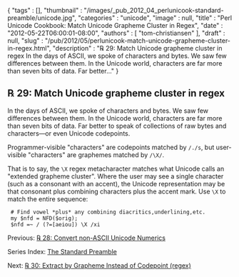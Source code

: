 {
   "tags" : [],
   "thumbnail" : "/images/_pub_2012_04_perlunicook-standard-preamble/unicode.jpg",
   "categories" : "unicode",
   "image" : null,
   "title" : "Perl Unicode Cookbook: Match Unicode Grapheme Cluster in Regex",
   "date" : "2012-05-22T06:00:01-08:00",
   "authors" : [
      "tom-christiansen"
   ],
   "draft" : null,
   "slug" : "/pub/2012/05/perlunicook-match-unicode-grapheme-cluster-in-regex.html",
   "description" : "℞ 29: Match Unicode grapheme cluster in regex In the days of ASCII, we spoke of characters and bytes. We saw few differences between them. In the Unicode world, characters are far more than seven bits of data. Far better..."
}



℞ 29: Match Unicode grapheme cluster in regex
---------------------------------------------

In the days of ASCII, we spoke of characters and bytes. We saw few differences between them. In the Unicode world, characters are far more than seven bits of data. Far better to speak of collections of raw bytes and characters—or even Unicode codepoints.

Programmer-visible "characters" are codepoints matched by `/./s`, but user-visible "characters" are graphemes matched by `/\X/`.

That is to say, the `\X` regex metacharacter matches what Unicode calls an "extended grapheme cluster". Where the user may see a single character (such as a consonant with an accent), the Unicode representation may be that consonant plus combining characters plus the accent mark. Use `\X` to match the entire sequence:

     # Find vowel *plus* any combining diacritics,underlining,etc.
     my $nfd = NFD($orig);
     $nfd =~ / (?=[aeiou]) \X /xi

Previous: [℞ 28: Convert non-ASCII Unicode Numerics](/pub/2012/05/perlunicookbook-convert-non-ascii-unicode-numerics.html)

Series Index: [The Standard Preamble](/pub/2012/04/perlunicook-standard-preamble.html)

Next: [℞ 30: Extract by Grapheme Instead of Codepoint (regex)](/pub/2012/05/perlunicookbook-extract-by-grapheme-instead-of-codepoint-regex.html)
